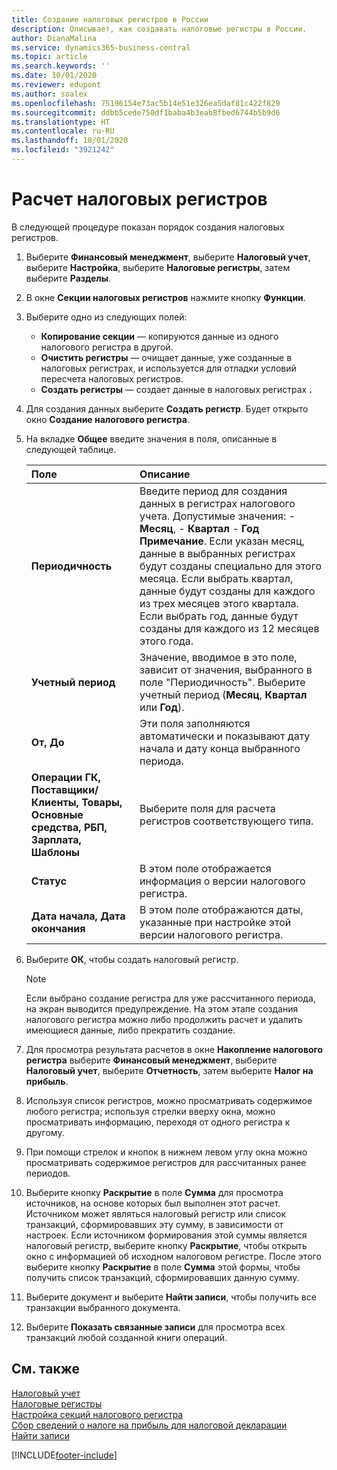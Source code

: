 ```yaml
---
title: Создание налоговых регистров в России
description: Описывает, как создавать налоговые регистры в России.
author: DianaMalina
ms.service: dynamics365-business-central
ms.topic: article
ms.search.keywords: ''
ms.date: 10/01/2020
ms.reviewer: edupont
ms.author: soalex
ms.openlocfilehash: 75196154e73ac5b14e51e326ea5daf81c422f829
ms.sourcegitcommit: ddbb5cede750df1baba4b3eab8fbed6744b5b9d6
ms.translationtype: HT
ms.contentlocale: ru-RU
ms.lasthandoff: 10/01/2020
ms.locfileid: "3921242"
---
```

# <a name="create-tax-registers"></a>Расчет налоговых регистров

В следующей процедуре показан порядок создания налоговых регистров.

1. Выберите **Финансовый менеджмент**, выберите **Налоговый учет**, выберите **Настройка**, выберите **Налоговые регистры**, затем выберите **Разделы**.

2. В окне **Секции налоговых регистров** нажмите кнопку **Функции**.

3. Выберите одно из следующих полей:

   - **Копирование секции** — копируются данные из одного налогового регистра в другой.
   - **Очистить регистры** — очищает данные, уже созданные в налоговых регистрах, и используется для отладки условий пересчета налоговых регистров.
   - **Создать регистры** — создает данные в налоговых регистрах **.**

4. Для создания данных выберите **Создать регистр**. Будет открыто окно **Создание налогового регистра**.

5. На вкладке **Общее** введите значения в поля, описанные в следующей таблице.

   | Поле                                                        | Описание                                                  |
   | :----------------------------------------------------------- | :----------------------------------------------------------- |
   | **Периодичность**                                              | Введите период для создания данных в регистрах налогового учета. Допустимые значения:   -   **Месяц**, -   **Квартал** -   **Год** **Примечание**. Если указан месяц, данные в выбранных регистрах будут созданы специально для этого месяца. Если выбрать квартал, данные будут созданы для каждого из трех месяцев этого квартала. Если выбрать год, данные будут созданы для каждого из 12 месяцев этого года. |
   | **Учетный период**                                        | Значение, вводимое в это поле, зависит от значения, выбранного в поле "Периодичность". Выберите учетный период (**Месяц**, **Квартал** или **Год**). |
   | **От, До**                                                 | Эти поля заполняются автоматически и показывают дату начала и дату конца выбранного периода. |
   | **Операции ГК, Поставщики/Клиенты, Товары, Основные средства, РБП, Зарплата, Шаблоны** | Выберите поля для расчета регистров соответствующего типа. |
   | **Статус**                                                   | В этом поле отображается информация о версии налогового регистра. |
   | **Дата начала, Дата окончания**                               | В этом поле отображаются даты, указанные при настройке этой версии налогового регистра. |

6. Выберите **ОК**, чтобы создать налоговый регистр.

    > [!NOTE]
    > Если выбрано создание регистра для уже рассчитанного периода, на экран выводится предупреждение. На этом этапе создания налогового регистра можно либо продолжить расчет и удалить имеющиеся данные, либо прекратить создание.

7. Для просмотра результата расчетов в окне **Накопление налогового регистра** выберите **Финансовый менеджмент**, выберите **Налоговый учет**, выберите **Отчетность**, затем выберите **Налог на прибыль**.

8. Используя список регистров, можно просматривать содержимое любого регистра; используя стрелки вверху окна, можно просматривать информацию, переходя от одного регистра к другому.

9. При помощи стрелок и кнопок в нижнем левом углу окна можно просматривать содержимое регистров для рассчитанных ранее периодов.

10. Выберите кнопку **Раскрытие** в поле **Сумма** для просмотра источников, на основе которых был выполнен этот расчет. Источником может являться налоговый регистр или список транзакций, сформировавших эту сумму, в зависимости от настроек. Если источником формирования этой суммы является налоговый регистр, выберите кнопку **Раскрытие**, чтобы открыть окно с информацией об исходном налоговом регистре. После этого выберите кнопку **Раскрытие** в поле **Сумма** этой формы, чтобы получить список транзакций, сформировавших данную сумму.

11. Выберите документ и выберите **Найти записи**, чтобы получить все транзакции выбранного документа.

12. Выберите **Показать связанные записи** для просмотра всех транзакций любой созданной книги операций.

## <a name="see-also"></a>См. также

[Налоговый учет](Tax-Accounting.md)  
[Налоговые регистры](Tax-Registers.md)  
[Настройка секций налогового регистра](How-to-Set-Up-Tax-Register-Sections.md)  
[Сбор сведений о налоге на прибыль для налоговой декларации](Collecting-Profit-Tax-Information-for-Tax-Declaration.md)  
[Найти записи](../../ui-find-entries.md)  


[!INCLUDE[footer-include](../../includes/footer-banner.md)]